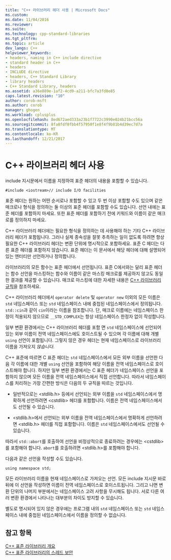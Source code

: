 ```yaml
---
title: "C++ 라이브러리 헤더 사용 | Microsoft Docs"
ms.custom: 
ms.date: 11/04/2016
ms.reviewer: 
ms.suite: 
ms.technology: cpp-standard-libraries
ms.tgt_pltfrm: 
ms.topic: article
dev_langs: C++
helpviewer_keywords:
- headers, naming in C++ include directive
- standard header in C++
- headers
- INCLUDE directive
- headers, C++ Standard Library
- library headers
- C++ Standard Library, headers
ms.assetid: a36e889e-1af2-4cd9-a211-bfc7a3fd8e85
caps.latest.revision: "10"
author: corob-msft
ms.author: corob
manager: ghogen
ms.workload: cplusplus
ms.openlocfilehash: 8ed672aed333a23b1f7722c3990e024b21bcc56a
ms.sourcegitcommit: 8fa8fdf0fbb4f57950f1e8f4f9b81b4d39ec7d7a
ms.translationtype: MT
ms.contentlocale: ko-KR
ms.lasthandoff: 12/21/2017
---
```

# <a name="using-c-library-headers"></a>C++ 라이브러리 헤더 사용
include 지시문에서 이름을 지정하여 표준 헤더의 내용을 포함할 수 있습니다.  
  
```  
#include <iostream>// include I/O facilities  
```  
  
 표준 헤더는 원하는 어떤 순서로나 포함할 수 있고 두 번 이상 포함할 수도 있으며 같은 매크로나 형식을 정의하는 둘 이상의 표준 헤더를 포함할 수도 있습니다. 선언 내에는 표준 헤더를 포함하지 마세요. 또한 표준 헤더를 포함하기 전에 키워드와 이름이 같은 매크로를 정의하지 마세요.  
  
 C++ 라이브러리 헤더에는 필요한 형식을 정의하는 데 사용해야 하는 기타 C++ 라이브러리 헤더가 포함됩니다. 그러나 실제 종속성을 잘못 추측하는 일이 없도록 하려면 항상 필요한 C++ 라이브러리 헤더는 변환 단위에 명시적으로 포함하세요. 표준 C 헤더는 다른 표준 헤더를 포함하지 않습니다. 표준 헤더는 이 문서에서 해당 헤더에 대해 설명되어 있는 엔터티만 선언하거나 정의합니다.  
  
 라이브러리의 모든 함수는 표준 헤더에서 선언됩니다. 표준 C에서와는 달리 표준 헤더는 함수 선언을 마스킹하는 함수와 이름이 같은 마스킹 매크로를 제공하지 않고도 동일한 결과를 제공할 수 있습니다. 매크로 마스킹에 대한 자세한 내용은 [C++ 라이브러리 규칙](../standard-library/cpp-library-conventions.md)을 참조하세요.  
  
 C++ 라이브러리 헤더에서 `operator delete` 및 `operator new` 이외의 모든 이름은 `std` 네임스페이스 또는 `std` 네임스페이스 내에 중첩된 네임스페이스에서 정의됩니다. `std::cin`과 같이 `cin`이라는 이름을 참조합니다. 단, 매크로 이름에는 네임스페이스 한정이 적용되지 않으므로 `__STD_COMPLEX`는 항상 네임스페이스 한정자 없이 작성합니다.  
  
 일부 변환 환경에서는 C++ 라이브러리 헤더를 포함 면 `std` 네임스페이스에 선언되어 있는 외부 이름이 전역 네임스페이스에도 호이스트될 수 있으며 각 이름에 대해 개별 `using` 선언이 포함됩니다. 그렇지 않은 경우 헤더는 현재 네임스페이스로 라이브러리 이름을 가져오지 *않습니다*.  
  
 C++ 표준에 따르면 C 표준 헤더는 `std` 네임스페이스에서 모든 외부 이름을 선언한 다음 각 이름에 대한 개별 `using` 선언을 포함하여 해당 이름을 전역 네임스페이스로 호이스트해야 합니다. 하지만 일부 변환 환경에서는 C 표준 헤더가 네임스페이스 선언을 포함하지 않으며 모든 이름을 전역 네임스페이스에서 직접 선언합니다. 따라서 네임스페이스를 처리하는 가장 간편한 방식은 다음의 두 규칙을 따르는 것입니다.  
  
-   일반적으로는 \<stdlib.h> 등에서 선언되는 외부 이름을 `std` 네임스페이스에서 명확하게 선언하려면 \<cstdlib> 헤더를 포함합니다. 이름은 전역 네임스페이스에서도 선언될 수 있습니다.  
  
-   \<stdlib.h>에서 선언되는 외부 이름을 전역 네임스페이스에서 명확하게 선언하려면 \<stdlib.h> 헤더를 직접 포함합니다. 이름은 `std` 네임스페이스에서도 선언될 수 있습니다.  
  
 따라서 `std::abort`를 호출하여 선언을 비정상적으로 종료하려는 경우에는 \<cstdlib>를 포함해야 합니다. `abort`를 호출하려면 \<stdlib.h>를 포함해야 합니다.  
  
 다음과 같은 선언을 작성할 수도 있습니다.  
  
```  
using namespace std;  
```  
  
 모든 라이브러리 이름을 현재 네임스페이스로 가져오는 선언. 모든 include 지시문 바로 뒤에 이 선언을 작성하면 이름이 전역 네임스페이스로 호이스트됩니다. 그리고 나면 변환 단위의 나머지 부분에서는 네임스페이스 고려 사항을 무시해도 됩니다. 서로 다른 여러 변환 환경에서 나타나는 대부분의 차이도 방지할 수 있습니다.  
  
 별도로 명시되어 있지 않은 경우에는 프로그램 내의 `std` 네임스페이스 또는 `std` 네임스페이스 내에 중첩된 네임스페이스에서 이름을 정의할 수 없습니다.  
  
## <a name="see-also"></a>참고 항목  
 [C++ 표준 라이브러리 개요](../standard-library/cpp-standard-library-overview.md)   
 [C++ 표준 라이브러리의 스레드 보안](../standard-library/thread-safety-in-the-cpp-standard-library.md)

